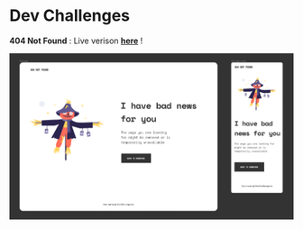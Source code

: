 # Dev Challenges

**404 Not Found** : Live verison [**here**](https://zathio.github.io/dev-challenges/responsive-path/404-not-found/) !

![preview image](./design/preview.png "Click above for live demo")
